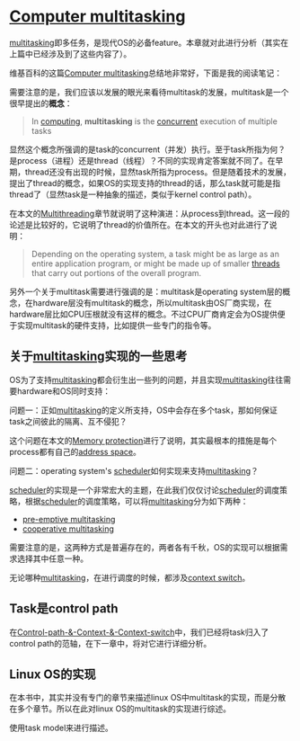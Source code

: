 # [Computer multitasking](https://en.wikipedia.org/wiki/Computer_multitasking)

[multitasking](https://en.wikipedia.org/wiki/Computer_multitasking)即多任务，是现代OS的必备feature。本章就对此进行分析（其实在上篇中已经涉及到了这些内容了）。

维基百科的这篇[Computer multitasking](https://en.wikipedia.org/wiki/Computer_multitasking)总结地非常好，下面是我的阅读笔记：

需要注意的是，我们应该以发展的眼光来看待multitask的发展，multitask是一个很早提出的**概念**：

> In [computing](https://en.wikipedia.org/wiki/Computing), **multitasking** is the [concurrent](https://en.wikipedia.org/wiki/Concurrent_computing) execution of multiple tasks

显然这个概念所强调的是task的concurrent（并发）执行。至于task所指为何？是process（进程）还是thread（线程）？不同的实现肯定答案就不同了。在早期，thread还没有出现的时候，显然task所指为process。但是随着技术的发展，提出了thread的概念，如果OS的实现支持的thread的话，那么task就可能是指thread了（显然task是一种抽象的描述，类似于kernel control path）。

在本文的[Multithreading](https://en.wikipedia.org/wiki/Computer_multitasking#Multithreading)章节就说明了这种演进：从process到thread。这一段的论述是比较好的，它说明了thread的价值所在。在本文的开头也对此进行了说明：

> Depending on the operating system, a task might be as large as an entire application program, or might be made up of smaller [threads](https://en.wikipedia.org/wiki/Thread_(computing)) that carry out portions of the overall program.



另外一个关于multitask需要进行强调的是：multitask是operating system层的概念，在hardware层没有multitask的概念，所以multitask由OS厂商实现，在hardware层比如CPU压根就没有这样的概念。不过CPU厂商肯定会为OS提供便于实现multitask的硬件支持，比如提供一些专门的指令等。

## 关于[multitasking](https://en.wikipedia.org/wiki/Computer_multitasking)实现的一些思考



OS为了支持[multitasking](https://en.wikipedia.org/wiki/Computer_multitasking)都会衍生出一些列的问题，并且实现[multitasking](https://en.wikipedia.org/wiki/Computer_multitasking)往往需要hardware和OS同时支持：

问题一：正如[multitasking](https://en.wikipedia.org/wiki/Computer_multitasking)的定义所支持，OS中会存在多个task，那如何保证task之间彼此的隔离、互不侵犯？

这个问题在本文的[Memory protection](https://en.wikipedia.org/wiki/Computer_multitasking#Memory_protection)进行了说明，其实最根本的措施是每个process都有自己的[address space](https://en.wikipedia.org/wiki/Virtual_address_space)。



问题二：operating system's [scheduler](https://en.wikipedia.org/wiki/Scheduling_(computing))如何实现来支持[multitasking](https://en.wikipedia.org/wiki/Computer_multitasking)？

[scheduler](https://en.wikipedia.org/wiki/Scheduling_(computing))的实现是一个非常宏大的主题，在此我们仅仅讨论[scheduler](https://en.wikipedia.org/wiki/Scheduling_(computing))的调度策略，根据[scheduler](https://en.wikipedia.org/wiki/Scheduling_(computing))的调度策略，可以将[multitasking](https://en.wikipedia.org/wiki/Computer_multitasking)分为如下两种：

- [pre-emptive multitasking](https://en.wikipedia.org/wiki/Pre-emptive_multitasking)
- [cooperative multitasking](https://en.wikipedia.org/wiki/Cooperative_multitasking)

需要注意的是，这两种方式是普遍存在的，两者各有千秋，OS的实现可以根据需求选择其中任意一种。

无论哪种[multitasking](https://en.wikipedia.org/wiki/Computer_multitasking)，在进行调度的时候，都涉及[context switch](https://en.wikipedia.org/wiki/Context_switch)。



## Task是control path

在[Control-path-&-Context-&-Context-switch](../Linux-OS's-interaction-with-the-hardware/Control-path-&-Context-&-Context-switch.md)中，我们已经将task归入了control path的范轴，在下一章中，将对它进行详细分析。



## Linux OS的实现

在本书中，其实并没有专门的章节来描述linux OS中multitask的实现，而是分散在多个章节。所以在此对linux OS的multitask的实现进行综述。

使用task model来进行描述。

